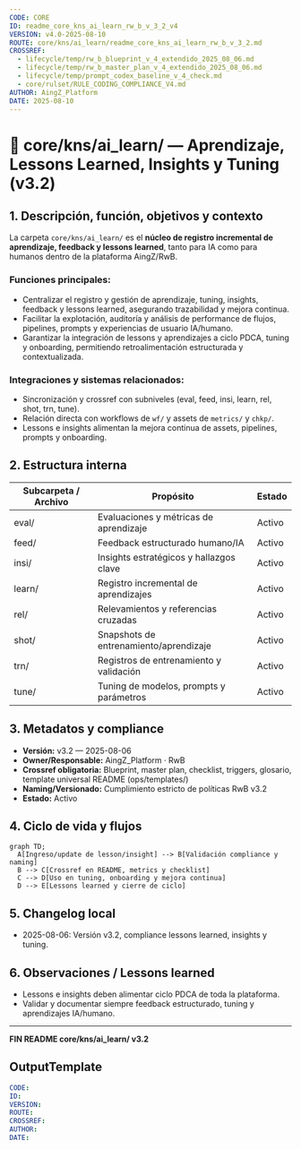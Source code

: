 ```yaml
---
CODE: CORE
ID: readme_core_kns_ai_learn_rw_b_v_3_2_v4
VERSION: v4.0-2025-08-10
ROUTE: core/kns/ai_learn/readme_core_kns_ai_learn_rw_b_v_3_2.md
CROSSREF:
  - lifecycle/temp/rw_b_blueprint_v_4_extendido_2025_08_06.md
  - lifecycle/temp/rw_b_master_plan_v_4_extendido_2025_08_06.md
  - lifecycle/temp/prompt_codex_baseline_v_4_check.md
  - core/rulset/RULE_CODING_COMPLIANCE_V4.md
AUTHOR: AingZ_Platform
DATE: 2025-08-10
---
```

# 🤖 core/kns/ai\_learn/ — Aprendizaje, Lessons Learned, Insights y Tuning (v3.2)

## 1. Descripción, función, objetivos y contexto

La carpeta `core/kns/ai_learn/` es el **núcleo de registro incremental de aprendizaje, feedback y lessons learned**, tanto para IA como para humanos dentro de la plataforma AingZ/RwB.

### Funciones principales:

- Centralizar el registro y gestión de aprendizaje, tuning, insights, feedback y lessons learned, asegurando trazabilidad y mejora continua.
- Facilitar la explotación, auditoría y análisis de performance de flujos, pipelines, prompts y experiencias de usuario IA/humano.
- Garantizar la integración de lessons y aprendizajes a ciclo PDCA, tuning y onboarding, permitiendo retroalimentación estructurada y contextualizada.

### Integraciones y sistemas relacionados:

- Sincronización y crossref con subniveles (eval, feed, insi, learn, rel, shot, trn, tune).
- Relación directa con workflows de `wf/` y assets de `metrics/` y `chkp/`.
- Lessons e insights alimentan la mejora continua de assets, pipelines, prompts y onboarding.

## 2. Estructura interna

| Subcarpeta / Archivo | Propósito                               | Estado |
| -------------------- | --------------------------------------- | ------ |
| eval/                | Evaluaciones y métricas de aprendizaje  | Activo |
| feed/                | Feedback estructurado humano/IA         | Activo |
| insi/                | Insights estratégicos y hallazgos clave | Activo |
| learn/               | Registro incremental de aprendizajes    | Activo |
| rel/                 | Relevamientos y referencias cruzadas    | Activo |
| shot/                | Snapshots de entrenamiento/aprendizaje  | Activo |
| trn/                 | Registros de entrenamiento y validación | Activo |
| tune/                | Tuning de modelos, prompts y parámetros | Activo |

## 3. Metadatos y compliance

- **Versión:** v3.2 — 2025-08-06
- **Owner/Responsable:** AingZ\_Platform · RwB
- **Crossref obligatoria:** Blueprint, master plan, checklist, triggers, glosario, template universal README (ops/templates/)
- **Naming/Versionado:** Cumplimiento estricto de políticas RwB v3.2
- **Estado:** Activo

## 4. Ciclo de vida y flujos

```mermaid
graph TD;
  A[Ingreso/update de lesson/insight] --> B[Validación compliance y naming]
  B --> C[Crossref en README, metrics y checklist]
  C --> D[Uso en tuning, onboarding y mejora continua]
  D --> E[Lessons learned y cierre de ciclo]
```

## 5. Changelog local

- 2025-08-06: Versión v3.2, compliance lessons learned, insights y tuning.

## 6. Observaciones / Lessons learned

- Lessons e insights deben alimentar ciclo PDCA de toda la plataforma.
- Validar y documentar siempre feedback estructurado, tuning y aprendizajes IA/humano.

---

**FIN README core/kns/ai\_learn/ v3.2**

## OutputTemplate
```yaml
CODE:
ID:
VERSION:
ROUTE:
CROSSREF:
AUTHOR:
DATE:
```
